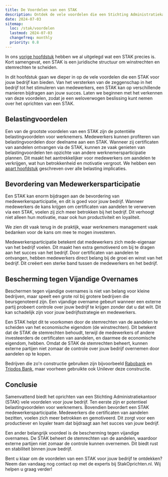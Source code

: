 ```yaml
---
title: De Voordelen van een STAK
description: Ontdek de vele voordelen die een Stichting Administratiekantoor (STAK) je bedrijf kan bieden, van belastingvoordelen tot bescherming tegen vijandige overnames.
date: 2024-07-03
sitemap:
  loc: /stak/voordelen
  lastmod: 2024-07-03
  changefreq: monthly
  priority: 0.8
---
```


In ons [vorige hoofdstuk](/stak/wat-is-een-stichting-administratiekantoor) hebben we al uitgelegd wat een STAK precies is. Kort samengevat, een STAK is een juridische structuur om winstrechten en stemrechten te scheiden. 

In dit hoofdstuk gaan we dieper in op de vele voordelen die een STAK voor jouw bedrijf kan bieden. Van het versterken van de zeggenschap in het bedrijf tot het stimuleren van medewerkers, een STAK kan op verschillende manieren bijdragen aan jouw succes. Laten we beginnen met het verkennen van deze voordelen, zodat je een weloverwogen beslissing kunt nemen over het oprichten van een STAK. 

## Belastingvoordelen

Een van de grootste voordelen van een STAK zijn de potentiële belastingvoordelen voor werknemers. Medewerkers kunnen  profiteren van belastingvoordelen door deelname aan een STAK. Wanneer zij certificaten van aandelen ontvangen via de STAK, kunnen ze vaak genieten van belastingvoordelen ten opzichte van andere werknemersparticipatie plannen. Dit maakt het aantrekkelijker voor medewerkers om aandelen te verkrijgen, wat hun betrokkenheid en motivatie vergroot. We hebben een [apart hoofdstuk](/stak/fiscaal) geschreven over alle belasting implicaties.

## Bevordering van Medewerkersparticipatie

Een STAK kan enorm bijdragen aan de bevordering van medewerkersparticipatie, en dit is goed voor jouw bedrijf. Wanneer medewerkers de kans krijgen om certificaten van aandelen te verwerven via een STAK, voelen zij zich meer betrokken bij het bedrijf. Dit verhoogt niet alleen hun motivatie, maar ook hun productiviteit en loyaliteit.

We zien dit vaak terug in de praktijk, waar werknemers management vaak bedanken voor de kans om mee te mogen investeren.

Medewerkersparticipatie betekent dat medewerkers zich mede-eigenaar van het bedrijf voelen. Dit maakt hen extra gemotiveerd om bij te dragen aan het succes van het bedrijf. Door certificaten van aandelen te ontvangen, hebben medewerkers direct belang bij de groei en winst van het bedrijf. Dit creëert een sterke band tussen de medewerkers en het bedrijf.
 
## Bescherming tegen Vijandige Overnames

Beschermen tegen vijandige overnames is niet van belang voor kleine bedrijven, maar speelt een grote rol bij grotere bedrijven die beursgenoteerd zijn. Een vijandige overname gebeurt wanneer een externe partij probeert controle over jouw bedrijf te krijgen zonder dat u dat wilt. Dit kan schadelijk zijn voor jouw bedrijfsstrategie en medewerkers.

Een STAK helpt dit te voorkomen door de stemrechten van de aandelen te scheiden van het economische eigendom (de winstrechten). Dit betekent dat de STAK de stemrechten behoudt, terwijl de medewerkers of andere investeerders de certificaten van aandelen, en daarmee de economische eigendom, hebben. Omdat de STAK de stemrechten beheert, kunnen externe partijen niet zomaar de controle over jouw bedrijf overnemen door aandelen op te kopen.

Bedrijven die zo'n constructie gebruiken zijn bijvoorbeeld [Rabobank](https://www.rabobank.nl/particulieren/beleggen/rabo-zelf-beleggen/waarin-beleggen/rabobank-certificaten) en [Triodos Bank](https://www.triodos.nl/certificaathouders), maar voorheen gebruikte ook Unilever deze constructie.

## Conclusie

Samenvattend biedt het oprichten van een Stichting Administratiekantoor (STAK) vele voordelen voor jouw bedrijf. Ten eerste zijn er potentieel  belastingvoordelen voor werknemers. Bovendien bevordert een STAK medewerkersparticipatie. Medewerkers die certificaten van aandelen bezitten, voelen zich meer betrokken en gemotiveerd. Dit zorgt voor een productiever en loyaler team dat bijdraagt aan het succes van jouw bedrijf.

Een ander belangrijk voordeel is de bescherming tegen vijandige overnames. De STAK beheert de stemrechten van de aandelen, waardoor externe partijen niet zomaar de controle kunnen overnemen. Dit biedt rust en stabiliteit binnen jouw bedrijf.

Bent u klaar om de voordelen van een STAK voor jouw bedrijf te ontdekken? Neem dan vandaag nog contact op met de experts bij StakOprichten.nl. Wij helpen u graag verder! 

